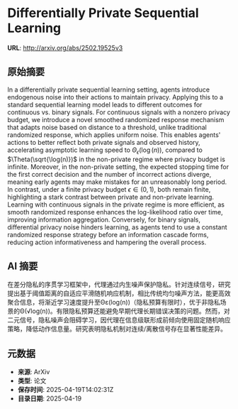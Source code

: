 # Differentially Private Sequential Learning

**URL**: http://arxiv.org/abs/2502.19525v3

## 原始摘要

In a differentially private sequential learning setting, agents introduce
endogenous noise into their actions to maintain privacy. Applying this to a
standard sequential learning model leads to different outcomes for continuous
vs. binary signals. For continuous signals with a nonzero privacy budget, we
introduce a novel smoothed randomized response mechanism that adapts noise
based on distance to a threshold, unlike traditional randomized response, which
applies uniform noise. This enables agents' actions to better reflect both
private signals and observed history, accelerating asymptotic learning speed to
$\Theta_{\epsilon}(\log(n))$, compared to $\Theta(\sqrt{\log(n)})$ in the
non-private regime where privacy budget is infinite. Moreover, in the
non-private setting, the expected stopping time for the first correct decision
and the number of incorrect actions diverge, meaning early agents may make
mistakes for an unreasonably long period. In contrast, under a finite privacy
budget $\epsilon \in (0,1)$, both remain finite, highlighting a stark contrast
between private and non-private learning. Learning with continuous signals in
the private regime is more efficient, as smooth randomized response enhances
the log-likelihood ratio over time, improving information aggregation.
Conversely, for binary signals, differential privacy noise hinders learning, as
agents tend to use a constant randomized response strategy before an
information cascade forms, reducing action informativeness and hampering the
overall process.


## AI 摘要

在差分隐私的序贯学习框架中，代理通过内生噪声保护隐私。针对连续信号，研究提出基于阈值距离的自适应平滑随机响应机制，相比传统均匀噪声方法，能更高效聚合信息，将渐近学习速度提升至Θε(log(n))（隐私预算有限时），优于非隐私场景的Θ(√log(n))。有限隐私预算还能避免早期代理长期错误决策的问题。然而，对二元信号，隐私噪声会阻碍学习，因代理在信息级联形成前倾向使用固定随机响应策略，降低动作信息量。研究表明隐私机制对连续/离散信号存在显著性能差异。

## 元数据

- **来源**: ArXiv
- **类型**: 论文
- **保存时间**: 2025-04-19T14:02:31Z
- **目录日期**: 2025-04-19
